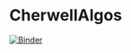 # CherwellAlgos
[![Binder](https://mybinder.org/badge_logo.svg)](https://mybinder.org/v2/gh/JVergnet/CherwellAlgos/HEAD)

